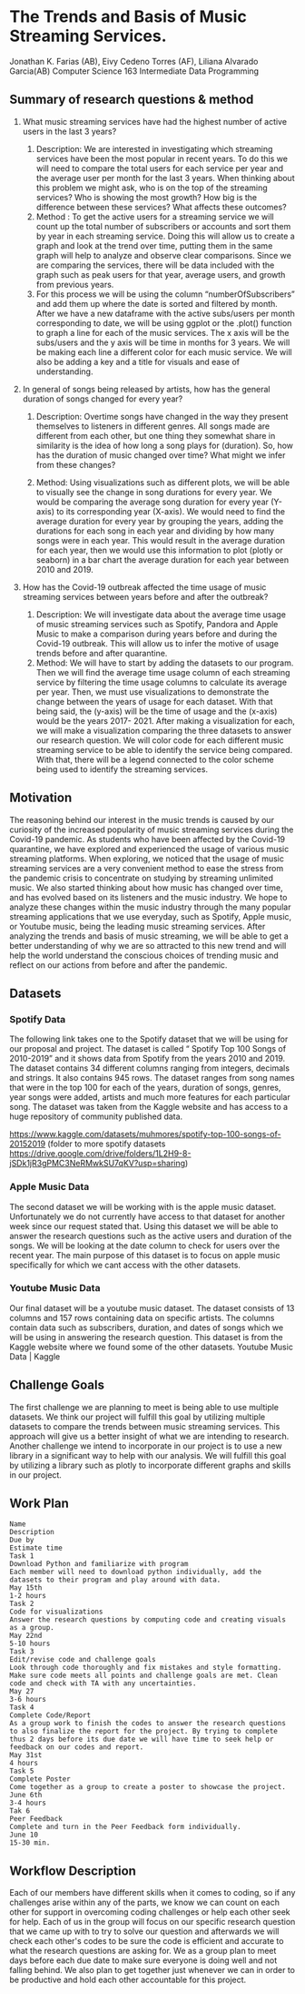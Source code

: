 # The Trends and Basis of Music Streaming Services.


Jonathan K. Farias (AB), Eivy Cedeno Torres (AF), Liliana Alvarado Garcia(AB)
Computer Science 163 Intermediate Data Programming


## Summary of research questions & method
1. What music streaming services have had the highest number of active users in the last 3 years?
   1. Description: We are interested in investigating which streaming services have been the most popular in recent years. To do this we will need to compare the total users for each service per year and the average user per month for the last 3 years. When thinking about this problem we might ask, who is on the top of the streaming services? Who is showing the most growth? How big is the difference between these services? What affects these outcomes?
   2. Method : To get the active users for a streaming service we will count up the total number of subscribers or accounts and sort them by year in each streaming service. Doing this will allow us to create a graph and look at the trend over time, putting them in the same graph will help to analyze and observe clear comparisons. Since we are comparing the services, there will be data included with the graph such as peak users for that year, average users, and growth from previous years. 
   3. For this process we will be using the column “numberOfSubscribers” and add them up where the date is sorted and filtered by month. After we have a new dataframe with the active subs/users per month corresponding to date, we will be using ggplot or the .plot() function to graph a line for each of the music services. The x axis will be the subs/users and the y axis will be time in months for 3 years. We will be making each line a different color for each music service. We will also be adding a key and a title for visuals and ease of understanding.


2. In general of songs being released by artists, how has the general duration of songs changed for every year?
   1. Description: Overtime songs have changed in the way they present themselves to listeners in different genres. All songs made are different from each other, but one thing they somewhat share in similarity is the idea of how long a song plays for (duration). So, how has the duration of music changed over time? What might we infer from these changes? 


   2. Method: Using visualizations such as different plots, we will be able to visually see the change in song durations for every year. We would be comparing the average song duration for every year (Y-axis) to its corresponding year (X-axis). We would need to find the average duration for every year by grouping the years, adding the durations for each song in each year and dividing by how many songs were in each year. This would result in the average duration for each year, then we would use this information to plot (plotly or seaborn) in a bar chart the average duration for each year between 2010 and 2019. 


3. How has the Covid-19 outbreak affected the time usage of music streaming services between years before and after the outbreak?
   1. Description: We will investigate data about the average time usage of music streaming services such as Spotify, Pandora and Apple Music to make a comparison during years before and during the Covid-19 outbreak. This will allow us to infer the motive of usage trends before and after quarantine.
   2. Method: We will have to start by adding the datasets to our program. Then we will find the average time usage column of each streaming service by filtering the time usage columns to calculate its average per year. Then, we must use visualizations to demonstrate the change between the years of usage for each dataset. With that being said, the (y-axis) will be the time of usage and the (x-axis) would be the years 2017- 2021. After making a visualization for each, we will make a visualization comparing the three datasets to answer our research question. We will color code for each different music streaming service to be able to identify the service being compared. With that, there will be a legend connected to the color scheme being used to identify the streaming services.


## Motivation
The reasoning behind our interest in the music trends is caused by our curiosity of the increased popularity of music streaming services during the Covid-19 pandemic. As students who have been affected by the Covid-19 quarantine, we have explored and experienced the usage of various music streaming platforms. When exploring, we noticed that the usage of music streaming services are a very convenient method to ease the stress from the pandemic crisis to concentrate on studying by streaming unlimited music. We also started thinking about how music has changed over time, and has evolved based on its listeners and the music industry.  We hope to analyze these changes within the music industry through the many popular streaming applications that we use everyday, such as Spotify, Apple music, or Youtube music, being the leading music streaming services. After analyzing the trends and basis of music streaming, we will be able to get a better understanding of why we are so attracted to this new trend and will help the world understand the conscious choices of trending music and reflect on our actions from before and after the pandemic.


## Datasets


### Spotify Data
The following link takes one to the Spotify dataset that we will be using for our proposal and project. The dataset is called “ Spotify Top 100 Songs of 2010-2019”  and it shows data from Spotify from the years 2010 and 2019. The dataset contains 34 different columns ranging from integers, decimals and strings. It also contains 945 rows. The dataset ranges from song names that were in the top 100 for each of the years, duration of songs, genres, year songs were added, artists and much more features for each particular song. The dataset was taken from the Kaggle website and has access to a huge repository of community published data. 


https://www.kaggle.com/datasets/muhmores/spotify-top-100-songs-of-20152019
(folder to more spotify datasets https://drive.google.com/drive/folders/1L2H9-8-jSDk1jR3gPMC3NeRMwkSU7qKV?usp=sharing)


### Apple Music Data
The second dataset we will be working with is the apple music dataset.  Unfortunately we do not currently have access to that dataset for another week since our request stated that. Using this dataset we will be able to answer the research questions such as the active users and duration of the songs. We will be looking at the date column to check for users over the recent year. The main purpose of this dataset is to focus on apple music specifically for which we cant access with the other datasets.


### Youtube Music Data
Our final dataset will be a youtube music dataset. The dataset consists of 13 columns and 157 rows containing data on specific artists. The columns contain data such as subscribers, duration, and dates of songs which we will be using in answering the research question. This dataset is from the Kaggle website where we found some of the other datasets.
Youtube Music Data | Kaggle




## Challenge Goals
The first challenge we are planning to meet is being able to use multiple datasets. We think our project will fulfill this goal by utilizing multiple datasets to compare the trends between music streaming services. This approach will give us a better insight of what we are intending to research. Another challenge we intend to incorporate in our project is to use a new library in a significant way to help with our analysis. We will fulfill this goal by utilizing a library such as plotly to incorporate different graphs and skills in our project. 


## Work Plan


	Name
	Description
	Due by 
	Estimate time
	Task 1
	Download Python and familiarize with program
	Each member will need to download python individually, add the datasets to their program and play around with data.
	May 15th
	1-2 hours
	Task 2
	Code for visualizations 
	Answer the research questions by computing code and creating visuals as a group.
	May 22nd
	5-10 hours
	Task 3
	Edit/revise code and challenge goals
	Look through code thoroughly and fix mistakes and style formatting. Make sure code meets all points and challenge goals are met. Clean code and check with TA with any uncertainties.
	May 27
	3-6 hours
	Task 4
	Complete Code/Report
	As a group work to finish the codes to answer the research questions to also finalize the report for the project. By trying to complete thus 2 days before its due date we will have time to seek help or feedback on our codes and report.
	May 31st
	4 hours
	Task 5
	Complete Poster
	Come together as a group to create a poster to showcase the project.
	June 6th
	3-4 hours
	Tak 6
	Peer Feedback
	Complete and turn in the Peer Feedback form individually.
	June 10
	15-30 min.
	

## Workflow Description


Each of our members have different skills when it comes to coding, so if any challenges arise within any of the parts, we know we can count on each other for support in overcoming coding challenges or help each other seek for help. Each of us in the group will focus on our specific research question that we came up with to try to solve our question and afterwards we will check each other's codes to be sure the code is efficient and accurate to what the research questions are asking for. We as a group plan to meet days before each due date to make sure everyone is doing well and not falling behind. We also plan to get together just whenever we can in order to be productive and hold each other accountable for this project.
